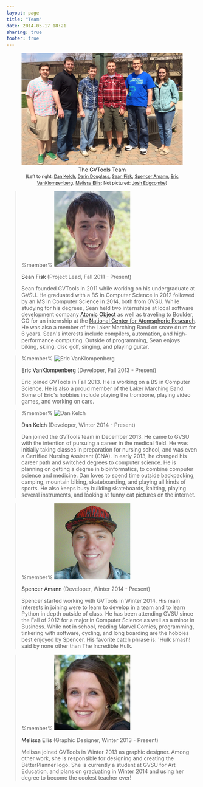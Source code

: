 ```yaml
---
layout: page
title: "Team"
date: 2014-05-17 18:21
sharing: true
footer: true
---
```


<figure>
<img src="/images/team/team.jpg" alt="GVTools Team" usemap="#team-map" />
<figcaption style="text-align: center">The GVTools Team<br /><small>(Left to right: <a href="#dan-kelch">Dan Kelch</a>, <a href="#darin-douglass">Darin Douglass</a>, <a href="#sean-fisk">Sean Fisk</a>, <a href="#spencer-amann">Spencer Amann</a>, <a href="#eric-vanklompenberg">Eric VanKlompenberg</a>, <a href="#melissa-ellis">Melissa Ellis</a>; Not pictured: <a href="#josh-edgcombe">Josh Edgcombe</a>)</small></figcaption>
</figure>

<!-- We had an idea to create an image map where each participant can be clicked, sending the visitor to the participant's bio. However, our layout supports auto-resizing of images, which kind of ruins the image map thing. -->
<!-- <map name="team-map"> -->
<!-- <area href="#sean-fisk" alt="Sean Fisk" shape="poly" coords="..." /> -->
<!-- </map> -->

<!-- Class block is a Discount extension; see http://www.pell.portland.or.us/~orc/Code/discount/#Language.extensions -->

> %member%
> <img src="/images/team/sean-fisk.jpg" alt="Sean Fisk" class="left" /><p class="name"><a id="sean-fisk">Sean Fisk</a>  (Project Lead, Fall 2011 - Present)</p>
> Sean founded GVTools in 2011 while working on his undergraduate at GVSU. He graduated with a BS in Computer Science in 2012 followed by an MS in Computer Science in 2014, both from GVSU. While studying for his degrees, Sean held two internships at local software development company [Atomic Object][ao] as well as traveling to Boulder, CO for an internship at the [National Center for Atomspheric Research][ncar]. He was also a member of the Laker Marching Band on snare drum for 6 years. Sean's interests include compilers, automation, and high-performance computing. Outside of programming, Sean enjoys biking, skiing, disc golf, singing, and playing guitar.

[ao]: http://atomicobject.com/
[ncar]: http://ncar.ucar.edu/

<!-- This comment serves to break up the block quote -->
> %member%
> <img src="http://placekitten.com/200/200" alt="Eric VanKlompenberg" class="right" /><p class="name"><a id="eric-vanklompenberg">Eric VanKlompenberg</a>  (Developer, Fall 2013 - Present)</p>
> Eric joined GVTools in Fall 2013. He is working on a BS in Computer Science. He is also a proud member of the Laker Marching Band. Some of Eric's hobbies include playing the trombone, playing video games, and working on cars.

<!-- This comment serves to break up the block quote -->
> %member%
> <img src="http://placekitten.com/200/200" alt="Dan Kelch" class="left" /><p class="name"><a id="dan-kelch">Dan Kelch</a>  (Developer, Winter 2014 - Present)</p>
> Dan joined the GVTools team in December 2013. He came to GVSU with the intention of pursuing a career in the medical field. He was initially taking classes in preparation for nursing school, and was even a Certified Nursing Assistant (CNA). In early 2013, he changed his career path and switched degrees to computer science. He is planning on getting a degree in bioinformatics, to combine computer science and medicine. Dan loves to spend time outside backpacking, camping, mountain biking, skateboarding, and playing all kinds of sports. He also keeps busy building skateboards, knitting, playing several instruments, and looking at funny cat pictures on the internet.

<!-- This comment serves to break up the block quote -->
> %member%
> <img src="/images/team/spencer-amann.jpg" alt="Spencer Amann" class="right" /><p class="name"><a id="spencer-amann">Spencer Amann</a>  (Developer, Winter 2014 - Present)</p>
> Spencer started working with GVTools in Winter 2014. His main interests in joining were to learn to develop in a team and to learn Python in depth outside of class. He has been attending GVSU since the Fall of 2012 for a major in Computer Science as well as a minor in Business. While not in school, reading Marvel Comics, programming, tinkering with software, cycling, and long boarding are the hobbies best enjoyed by Spencer. His favorite catch phrase is: 'Hulk smash!' said by none other than The Incredible Hulk.

<!-- This comment serves to break up the block quote -->
> %member%
> <img src="/images/team/melissa-ellis.jpg" alt="Melissa Ellis" class="left" /><p class="name"><a id="melissa-ellis">Melissa Ellis</a>  (Graphic Designer, Winter 2013 - Present)</p>
> Melissa joined GVTools in Winter 2013 as graphic designer. Among other work, she is responsible for designing and creating the BetterPlanner logo. She is currently a student at GVSU for Art Education, and plans on graduating in Winter 2014 and using her degree to become the coolest teacher ever!
